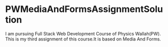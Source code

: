 # PWMediaAndFormsAssignmentSolution
I am pursuing Full Stack Web Development Course of Physics Wallah(PW). This is my third assignment of this course.It is based on Media And Forms.
